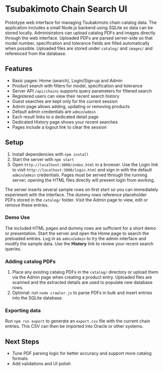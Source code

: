 # Tsubakimoto Chain Search UI

Prototype web interface for managing Tsubakimoto chain catalog data. The
application includes a small Node.js backend using SQLite so data can be stored
locally. Administrators can upload catalog PDFs and images directly through the
web interface. Uploaded PDFs are parsed server-side so that model number,
specification and tolerance fields are filled automatically when possible.
Uploaded files are stored under `catalog/` and `images/` and referenced from the
database.

## Features
- Basic pages: Home (search), Login/Sign‑up and Admin
- Product search with filters for model, specification and tolerance
- Server API `/api/chains` supports query parameters for filtered search
- Registered users can view their recent search history
- Guest searches are kept only for the current session
- Admin page allows adding, updating or removing products
- Default admin credentials are `admin`/`admin`
- Each result links to a dedicated detail page
- Dedicated History page shows your recent searches
- Pages include a logout link to clear the session

## Setup
1. Install dependencies with `npm install`
2. Start the server with `npm start`
3. Open `http://localhost:3000/index.html` in a browser. Use the Login link to
   visit `http://localhost:3000/login.html` and sign in with the default
   `admin`/`admin` credentials. Pages must be served through the running
   server; opening the HTML files directly will prevent login from working.

The server inserts several sample rows on first start so you can immediately
experiment with the interface. The dummy rows reference placeholder PDFs stored
in the `catalog/` folder. Visit the Admin page to view, edit or remove these
entries.

### Demo Use
The included HTML pages and dummy rows are sufficient for a short demo or
presentation. Start the server and open the Home page to search the preloaded
entries. Log in as `admin`/`admin` to try the admin interface and modify the
sample data. Use the **History** link to review your recent search queries.

### Adding catalog PDFs
1. Place any existing catalog PDFs in the `catalog/` directory or upload them
   via the Admin page when creating a product entry. Uploaded files are scanned
   and the extracted details are used to populate new database rows.
2. Optional: run `node crawler.js` to parse PDFs in bulk and insert entries into
   the SQLite database.

### Exporting data
Run `npm run export` to generate an `export.csv` file with the current chain
entries. This CSV can then be imported into Oracle or other systems.

## Next Steps
- Tune PDF parsing logic for better accuracy and support more catalog formats
- Add validations and UI polish
